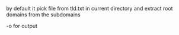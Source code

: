 by default it pick file from tld.txt in current directory and extract root domains from the subdomains

-o for output
